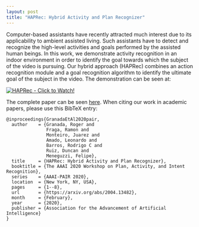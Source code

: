 ```yaml
---
layout: post
title: "HAPRec: Hybrid Activity and Plan Recognizer"
---
```


Computer-based assistants have recently attracted much interest due to its applicability to ambient assisted living. Such assistants have to detect and recognize the high-level activities and goals performed by the assisted human beings. In this work, we demonstrate activity recognition in an indoor environment in order to identify the goal towards which the subject of the video is pursuing. Our hybrid approach (HAPRec) combines an action recognition module and a goal recognition algorithm to identify the ultimate goal of the subject in the video. The demonstration can be seen at: 

[![HAPRec - Click to Watch!](https://raw.githubusercontent.com/rogergranada/rogergranada.github.io/master/images/pipeline_haprec.svg)](https://youtu.be/eb_6I6dzrEE)

The complete paper can be seen [here](https://arxiv.org/abs/2004.13482). When citing our work in academic papers, please use this BibTeX entry:

```
@inproceedings{GranadaEtAl2020pair,
  author    = {Granada, Roger and 
               Fraga, Ramon and 
               Monteiro, Juarez and 
               Amado, Leonardo and 
               Barros, Rodrigo C and 
               Ruiz, Duncan and 
               Meneguzzi, Felipe},
  title     = {HAPRec: Hybrid Activity and Plan Recognizer},
  booktitle = {The AAAI 2020 Workshop on Plan, Activity, and Intent Recognition},
  series    = {AAAI-PAIR 2020},
  location  = {New York, NY, USA},
  pages     = {1--8},
  url       = {https://arxiv.org/abs/2004.13482},
  month     = {February},
  year      = {2020},
  publisher = {Association for the Advancement of Artificial Intelligence}
}
```

